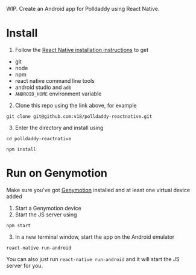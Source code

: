 WIP. Create an Android app for Polldaddy using React Native.

# Install

1. Follow the [React Native installation instructions](https://facebook.github.io/react-native/docs/getting-started.html) to get
  - git
  - node
  - npm
  - react native command line tools
  - android studio and `adb`
  - `ANDROID_HOME` environment variable
2. Clone this repo using the link above, for example

  `git clone git@github.com:v18/polldaddy-reactnative.git`

3. Enter the directory and install using

  `cd polldaddy-reactnative`

  `npm install`


# Run on Genymotion
Make sure you've got [Genymotion](https://www.genymotion.com/) installed and at least one virtual device added

1. Start a Genymotion device
2. Start the JS server using

  `npm start`

3. In a  new terminal window, start the app on the Android emulator

  `react-native run-android`

You can also just run `react-native run-android` and it will start the JS server for you.
